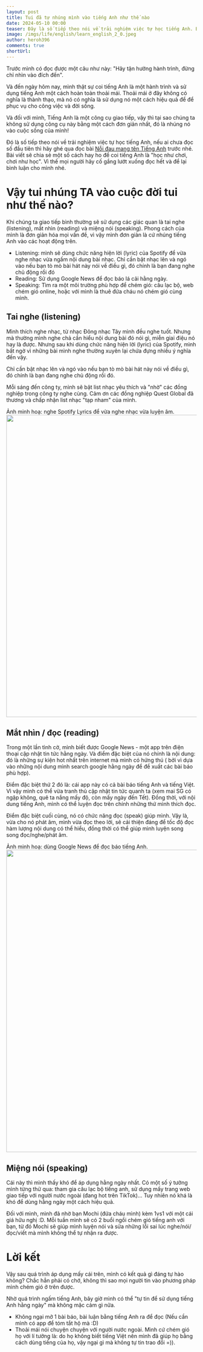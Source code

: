 ```yaml
---
layout: post
title: Tui đã tự nhúng mình vào tiếng Anh như thế nào
date: 2024-05-10 00:00
teaser: Đây là số tiếp theo nói về trải nghiệm việc tự học tiếng Anh. Bài viết sẽ chia sẻ một số cách hay ho để coi tiếng Anh là "học như chơi, chơi như học".
image: /imgs/life/english/learn_english_2_0.jpeg
author: heroh396
comments: true
shortUrl:
---
```


Trước mình có đọc được một câu như này: "Hãy tận hưởng hành trình, đừng chỉ nhìn vào đích đến".

Và đến ngày hôm nay, mình thật sự coi tiếng Anh là một hành trình và sử dụng tiếng Anh một cách hoàn toàn thoải mái. Thoải mái ở đây không có nghĩa là thành thạo, mà nó có nghĩa là sử dụng nó một cách hiệu quả để để phục vụ cho công việc và đời sống.

Và đối với mình, Tiếng Anh là một công cụ giao tiếp, vậy thì tại sao chúng ta không sử dụng công cụ này bằng một cách đơn giản nhất, đó là nhúng nó vào cuộc sống của mình!

Đó là số tiếp theo nói về trải nghiệm việc tự học tiếng Anh, nếu ai chưa đọc số đầu tiên thì hãy ghé qua đọc bài [Nỗi đau mang tên Tiếng Anh](https://yoloh3.com/life/2022/10/16/Noi-dau-mang-ten-Tieng-Anh/) trước nhé. Bài viết sẽ chia sẻ một số cách hay ho để coi tiếng Anh là "học như chơi, chơi như học". Vì thế mọi người hãy cố gắng lướt xuống đọc hết và để lại bình luận cho mình nhé.

# Vậy tui nhúng TA vào cuộc đời tui như thế nào?

Khi chúng ta giao tiếp bình thường sẽ sử dụng các giác quan là tai nghe (listening), mắt nhìn (reading) và miệng nói (speaking). Phong cách của mình là đơn giản hóa mọi vấn đề, vì vậy mình đơn giản là cứ nhúng tiếng Anh vào các hoạt động trên.

- Listening: mình sẽ dùng chức năng hiện lời (lyric) của Spotify để vừa nghe nhạc vừa ngấm nội dung bài nhạc. Chỉ cần bật nhạc lên và ngó vào nếu bạn tò mò bài hát này nói về điều gì, đó chính là bạn đang nghe chủ động rồi đó
- Reading: Sử dụng Google News để đọc báo lá cải hằng ngày.
- Speaking: Tìm ra một môi trường phù hợp để chém gió: câu lạc bộ, web chém gió online, hoặc với mình là thuê đứa cháu nó chém gió cùng mình.

## Tai nghe (listening)

Mình thích nghe nhạc, từ nhạc Đông nhạc Tây mình đều nghe tuốt. Nhưng mà thường mình nghe chả cần hiểu nội dung bài đó nói gì, miễn giai điệu nó hay là được. Nhưng sau khi dùng chức năng hiện lời (lyric) của Spotify, mình bất ngờ vì những bài mình nghe thường xuyên lại chứa đựng nhiều ý nghĩa đến vậy.

Chỉ cần bật nhạc lên và ngó vào nếu bạn tò mò bài hát này nói về điều gì, đó chính là bạn đang nghe chủ động rồi đó.

Mỗi sáng đến công ty, mình sẽ bật list nhạc yêu thích và "nhờ" các đồng nghiệp trong công ty nghe cùng. Cảm ơn các đồng nghiệp Quest Global đã thương và chấp nhận list nhạc "tạp nham" của mình.

Ảnh minh hoạ: nghe Spotify Lyrics để vừa nghe nhạc vừa luyện âm.
<img width="800" src="/imgs/life/english/learn_english_2_1.png"><br>

## Mắt nhìn / đọc (reading)

Trong một lần tình cờ, mình biết được Google News - một app trên điện thoại cập nhật tin tức hằng ngày. Và điểm đặc biệt của nó chính là nội dung: đó là những sự kiện hot nhất trên internet mà mình có hứng thú ( bởi vì dựa vào những nội dung mình search google hằng ngày để đề xuất các bài báo phù hợp).

Điểm đặc biệt thứ 2 đó là: cái app này có cả bài báo tiếng Anh và tiếng Việt. Vì vậy mình có thể vừa tranh thủ cập nhật tin tức quanh ta (xem mai SG có ngập không, quê ta nắng mấy độ, còn mấy ngày đến Tết). Đồng thời, với nội dung tiếng Anh, mình có thể luyện đọc trên chính những thứ mình thích đọc.

Điểm đặc biệt cuối cùng, nó có chức năng đọc (speak) giúp mình. Vậy là, vừa cho nó phát âm, mình vừa đọc theo lời, sẽ cải thiện đáng để tốc độ đọc hàm lượng nội dung có thể hiểu, đồng thời có thể giúp mình luyện song song đọc/nghe/phát âm.

Ảnh minh hoạ: dùng Google News để đọc báo tiếng Anh.
<img width="800" src="/imgs/life/english/learn_english_2_2.png"><br>

## Miệng nói (speaking)

Cái này thì mình thấy khó để áp dụng hằng ngày nhất. Có một số ý tưởng mình từng thử qua: tham gia câu lạc bộ tiếng anh, sử dụng mấy trang web giao tiếp với người nước ngoài (đang hot trên TikTok)... Tuy nhiên nó khá là khó để dùng hằng ngày một cách hiệu quả.

Đối với mình, mình đã nhờ bạn Mochi (đứa cháu mình) kèm 1vs1 với một cái giá hữu nghị :D. Mỗi tuần mình sẽ có 2 buổi ngồi chém gió tiếng anh với bạn, từ đó Mochi sẽ giúp mình luyện nói và sửa những lỗi sai lúc nghe/nói/đọc/viết mà mình không thể tự nhận ra được.

# Lời kết

Vậy sau quá trình áp dụng mấy cái trên, mình có kết quả gì đáng tự hào không? Chắc hẳn phải có chớ, không thì sao mọi người tin vào phương pháp mình chém gió ở trên được.

Nhờ quá trình ngấm tiếng Anh, bây giờ mình có thể "tự tin để sử dụng tiếng Anh hằng ngày" mà không mặc cảm gì nữa.

- Không ngại mở 1 bài báo, bài luận bằng tiếng Anh ra để đọc (Nếu cần mình có app để tóm tắt hộ mà :D)
- Thoải mái nói chuyện chuyện với người nước ngoài. Mình cứ chém gió họ với lí tưởng là: do họ không biết tiếng Việt nên mình đã giúp họ bằng cách dùng tiếng của họ, vậy ngại gì mà không tự tin trao đổi =)).
